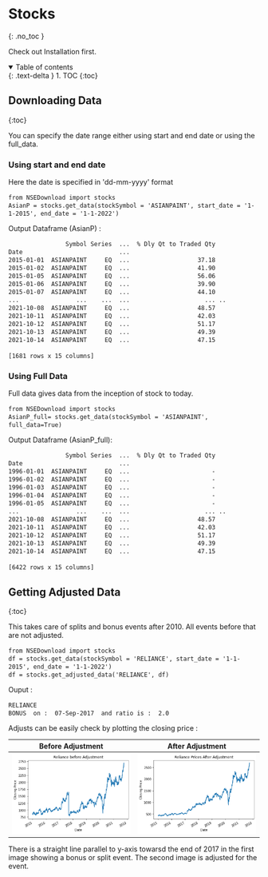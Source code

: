 # **Stocks**
{: .no_toc }

Check out Installation first.

<details open markdown="block">
  <summary>
    Table of contents
  </summary>
  {: .text-delta }
1. TOC
{:toc}
</details>

## **Downloading Data**
{:toc}

You can specify the date range either using start and end date or using the full_data. 

### **Using start and end date** 
Here the date is specified in 'dd-mm-yyyy' format

```
from NSEDownload import stocks
AsianP = stocks.get_data(stockSymbol = 'ASIANPAINT', start_date = '1-1-2015', end_date = '1-1-2022')
```
Output Dataframe (AsianP) :
```
                Symbol Series  ...  % Dly Qt to Traded Qty   
Date                           ...                           
2015-01-01  ASIANPAINT     EQ  ...                   37.18   
2015-01-02  ASIANPAINT     EQ  ...                   41.90   
2015-01-05  ASIANPAINT     EQ  ...                   56.06   
2015-01-06  ASIANPAINT     EQ  ...                   39.90   
2015-01-07  ASIANPAINT     EQ  ...                   44.10   
...                ...    ...  ...                     ... ..
2021-10-08  ASIANPAINT     EQ  ...                   48.57   
2021-10-11  ASIANPAINT     EQ  ...                   42.03   
2021-10-12  ASIANPAINT     EQ  ...                   51.17   
2021-10-13  ASIANPAINT     EQ  ...                   49.39   
2021-10-14  ASIANPAINT     EQ  ...                   47.15  

[1681 rows x 15 columns]
```
### **Using Full Data**
Full data gives data from the inception of stock to today.
```
from NSEDownload import stocks
AsianP_full= stocks.get_data(stockSymbol = 'ASIANPAINT', full_data=True)
```

Output Dataframe (AsianP_full):
```
                Symbol Series  ...  % Dly Qt to Traded Qty   
Date                           ...                           
1996-01-01  ASIANPAINT     EQ  ...                       -   
1996-01-02  ASIANPAINT     EQ  ...                       -   
1996-01-03  ASIANPAINT     EQ  ...                       -   
1996-01-04  ASIANPAINT     EQ  ...                       -   
1996-01-05  ASIANPAINT     EQ  ...                       -   
...                ...    ...  ...                     ... ..
2021-10-08  ASIANPAINT     EQ  ...                   48.57   
2021-10-11  ASIANPAINT     EQ  ...                   42.03   
2021-10-12  ASIANPAINT     EQ  ...                   51.17   
2021-10-13  ASIANPAINT     EQ  ...                   49.39   
2021-10-14  ASIANPAINT     EQ  ...                   47.15   

[6422 rows x 15 columns]
```


## **Getting Adjusted Data**
{:toc}

This takes care of splits and bonus events after 2010. All events before that are not adjusted.

```
from NSEDownload import stocks
df = stocks.get_data(stockSymbol = 'RELIANCE', start_date = '1-1-2015', end_date = '1-1-2022')
df = stocks.get_adjusted_data('RELIANCE', df)
```
Ouput :
```
RELIANCE
BONUS  on :  07-Sep-2017  and ratio is :  2.0
```
Adjusts can be easily check by plotting the closing price :

|   Before Adjustment 	|   After Adjustment 	| 
| :--------:	        |   :--------:	        |
|<img src = "Pre_adjustment.png">            |<img src = "Post_adjustment.png">    |

There is a straight line parallel to y-axis towarsd the end of 2017 in the first image showing a bonus or split event. The second image is adjusted for the event.